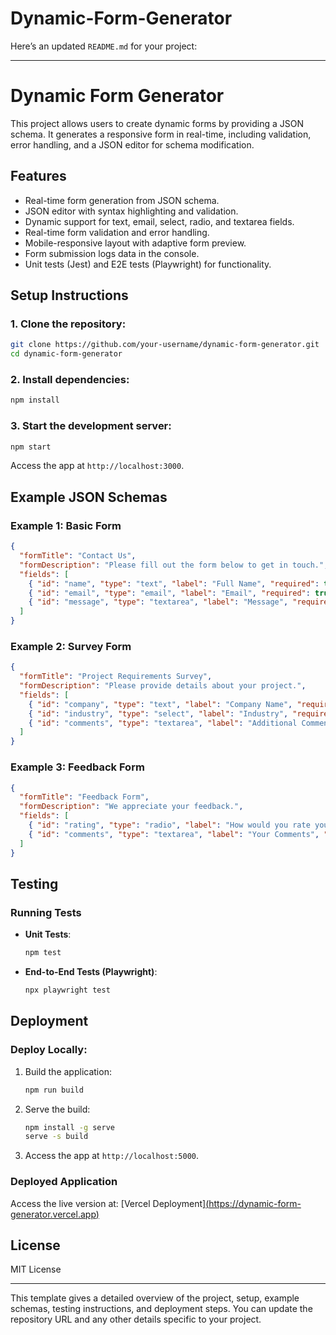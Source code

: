 # Dynamic-Form-Generator

Here’s an updated `README.md` for your project:

---

# Dynamic Form Generator

This project allows users to create dynamic forms by providing a JSON schema. It generates a responsive form in real-time, including validation, error handling, and a JSON editor for schema modification.

## Features
- Real-time form generation from JSON schema.
- JSON editor with syntax highlighting and validation.
- Dynamic support for text, email, select, radio, and textarea fields.
- Real-time form validation and error handling.
- Mobile-responsive layout with adaptive form preview.
- Form submission logs data in the console.
- Unit tests (Jest) and E2E tests (Playwright) for functionality.

## Setup Instructions

### 1. Clone the repository:
```bash
git clone https://github.com/your-username/dynamic-form-generator.git
cd dynamic-form-generator
```

### 2. Install dependencies:
```bash
npm install
```

### 3. Start the development server:
```bash
npm start
```
Access the app at `http://localhost:3000`.

## Example JSON Schemas

### Example 1: Basic Form
```json
{
  "formTitle": "Contact Us",
  "formDescription": "Please fill out the form below to get in touch.",
  "fields": [
    { "id": "name", "type": "text", "label": "Full Name", "required": true, "placeholder": "Enter your name" },
    { "id": "email", "type": "email", "label": "Email", "required": true, "placeholder": "you@example.com" },
    { "id": "message", "type": "textarea", "label": "Message", "required": false, "placeholder": "Enter your message" }
  ]
}
```

### Example 2: Survey Form
```json
{
  "formTitle": "Project Requirements Survey",
  "formDescription": "Please provide details about your project.",
  "fields": [
    { "id": "company", "type": "text", "label": "Company Name", "required": true, "placeholder": "Enter company name" },
    { "id": "industry", "type": "select", "label": "Industry", "required": true, "options": [{ "value": "tech", "label": "Technology" }, { "value": "healthcare", "label": "Healthcare" }, { "value": "finance", "label": "Finance" }] },
    { "id": "comments", "type": "textarea", "label": "Additional Comments", "required": false, "placeholder": "Any additional details..." }
  ]
}
```

### Example 3: Feedback Form
```json
{
  "formTitle": "Feedback Form",
  "formDescription": "We appreciate your feedback.",
  "fields": [
    { "id": "rating", "type": "radio", "label": "How would you rate your experience?", "required": true, "options": [{ "value": "1", "label": "1 - Poor" }, { "value": "5", "label": "5 - Excellent" }] },
    { "id": "comments", "type": "textarea", "label": "Your Comments", "required": false, "placeholder": "Enter your comments" }
  ]
}
```

## Testing

### Running Tests
- **Unit Tests**: 
  ```bash
  npm test
  ```
- **End-to-End Tests (Playwright)**:
  ```bash
  npx playwright test
  ```

## Deployment

### Deploy Locally:
1. Build the application:
   ```bash
   npm run build
   ```

2. Serve the build:
   ```bash
   npm install -g serve
   serve -s build
   ```

3. Access the app at `http://localhost:5000`.

### Deployed Application
Access the live version at: [Vercel Deployment][(https://dynamic-form-generator.vercel.app)](https://dynamic-form-builder.onrender.com/#/)

## License
MIT License

---

This template gives a detailed overview of the project, setup, example schemas, testing instructions, and deployment steps. You can update the repository URL and any other details specific to your project.
